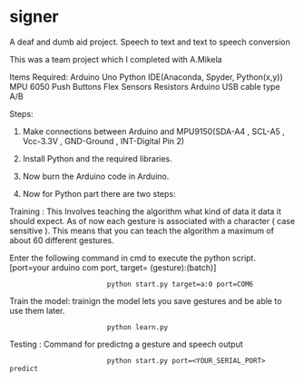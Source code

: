 # signer
A deaf and dumb aid project. Speech to text and text to speech conversion

This was a team project which I completed with A.Mikela

  Items Required:
  Arduino Uno
  Python IDE(Anaconda, Spyder, Python(x,y))
  MPU 6050
  Push Buttons
  Flex Sensors
  Resistors
  Arduino USB cable type A/B

  Steps:
  
  1. Make connections between Arduino and MPU9150(SDA-A4 , SCL-A5 , Vcc-3.3V , GND-Ground , INT-Digital Pin 2)

  2. Install Python and the required libraries.

  3. Now burn the Arduino code in Arduino.

  4. Now for Python part there are two steps:
 
  
  Training : This Involves teaching the algorithm what kind of data it data it should expect. As of now each gesture is associated with   a character ( case sensitive ). This means that you can teach the algorithm a maximum of about 60 different gestures.
  
  Enter the following command in cmd to execute the python script. [port=your arduino com port, target= (gesture):(batch)]
                            
                            python start.py target=a:0 port=COM6
  
  Train the model: trainign the model lets you save gestures and be able to use them later.
                            
                            python learn.py
    
  Testing : Command for predictng a gesture and speech output
  
                            python start.py port=<YOUR_SERIAL_PORT> predict
  
